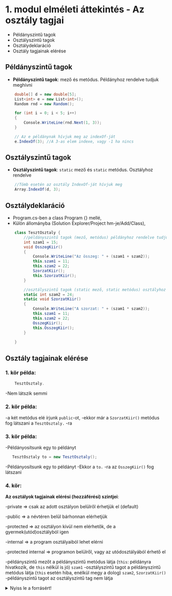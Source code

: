 # 1. modul elméleti áttekintés - Az osztály tagjai

- Példányszintű tagok
- Osztályszintű tagok
- Osztálydeklaráció
- Osztály tagjainak elérése


## Példányszintű tagok

- **Példányszintű tagok**: mező és metódus. Példányhoz rendelve tudjuk meghívni

```c#
    double[] d = new double[5];
    List<int> e = new List<int>();
    Random rnd = new Random();

    for (int i = 0; i < 5; i++)
    {
        Console.WriteLine(rnd.Next(1, 3));
    }

    // Az e példánynak hívjuk meg az indexOf-ját
    e.IndexOf(3); //A 3-as elem indexe, vagy -1 ha nincs
```

## Osztályszintű tagok
- **Osztályszintű tagok**: `static` mező és `static` metódus. Osztályhoz rendelve

```c#
    //Tömb esetén az osztály IndexOf-ját hívjuk meg
    Array.IndexOf(d, 3);
```

## Osztálydeklaráció

  - Program.cs-ben a class Program {} mellé,
  - Külön állományba (Solution Explorer/Project hm-je/Add/Class),

```c#
    class TesztOsztaly {
        //példányszintű tagok (mező, metódus) példányhoz rendelve tudjuk meghívni
        int szam1 = 15;      
        void OsszegKiir()
        {
            Console.WriteLine("Az összeg: " + (szam1 + szam2));
            this.szam1 = 11;
            this.szam2 = 22;
            SzorzatKiir();
            this.SzorzatKiir();
        }

        //osztályszintű tagok (static mező, static metódus) osztályhoz rendelve tudjuk meghívni
        static int szam2 = 24;
        static void SzorzatKiir()
        {
            Console.WriteLine("A szorzat: " + (szam1 * szam2));
            this.szam1 = 11;
            this.szam2 = 22;
            OsszegKiir();
            this.OsszegKiir();
        }
        
    }
```

## Osztály tagjainak elérése

### 1. kör példa:
```c#
    TesztOsztaly.
```
-Nem látszik semmi

### 2. kör példa:
-a két metódus elé írjunk `public`-ot, 
-ekkor már a `SzorzatKiir()` metódus fog látszani a `TesztOsztaly.` -ra

### 3. kör példa:
-Példányosítsunk egy to példányt
```c#
   TesztOsztaly to = new TesztOsztaly();
```
-Példányosítsunk egy to példányt
-Ekkor a `to.` -ra az `OsszegKiir()` fog látszani

### 4. kör:
**Az osztályok tagjainak elérési (hozzáférési) szintjei**:

-private   => csak az adott osztályon belülről érhetjük el (default)

-public    => a névtéren belül bárhonnan elérhetjük

-protected => az osztályon kívül nem elérhetők, de a gyermek(utód)osztályból igen

-internal  => a program osztályaiból lehet elérni

-protected internal => programon belülről, vagy az utódosztályából érhető el


-példányszintű mezőt a példányszintű metódus látja (`this`: példányra hivatkozik, de `this` nélkül is jó)  `szam1`
-osztályszintű tagot a példányszintű metódus látja (`this` esetén hiba, enélkül megy a dolog) `szam2`, `SzorzatKiir()`
-példányszintű tagot az osztályszintű tag nem látja
            


<details>
<summary>Nyiss le a forrásért!</summary>

### `Program.cs` példa:

```c#
using System;
using System.Collections.Generic;
using System.Linq;
using System.Text;
using System.Threading.Tasks;

namespace OOP_1
{
    /*
     Az osztályok tagjainak elérési (hozzáférési) szintjei:
    -private   => csak az adott osztályon belülről érhetjük el (default)
    -public    => a névtéren belül bárhonnan elérhetjük
    -protected => az osztályon kívül nem elérhetők, de a gyermek(utód)osztályból igen
    -internal  => a program osztályaiból lehet elérni
    -protected internal => programon belülről, vagy az utódosztályából érhető el
     
     
     */
    class TesztOsztaly {
        //példányszintű tagok (mező, metódus) példányhoz rendelve tudjuk meghívni
        int szam1 = 15;      
        public void OsszegKiir()
        {
            Console.WriteLine("Az összeg: " + (szam1 + szam2));
            this.szam1 = 11;
            this.szam2 = 22;
            SzorzatKiir();
            this.SzorzatKiir();
        }

        //osztályszintű tagok (static mező, static metódus) osztályhoz rendelve tudjuk meghívni
        static int szam2 = 24;
        static void SzorzatKiir()
        {
            Console.WriteLine("A szorzat: " + (szam1 * szam2));
            this.szam1 = 11;
            this.szam2 = 22;
            OsszegKiir();
            this.OsszegKiir();
        }
        
    }

    internal class Program
    {
        static void Main(string[] args)
        {
            //https://www.youtube.com/watch?v=tMjsRF4vmw0&list=PL0-s1rSpvk00JjRXHNlEeNxpVxKiFYPGq&index=1
            double[] d = new double[5];
            List<int> e = new List<int>();
            Random rnd = new Random();

            for (int i = 0; i < 5; i++)
            {
                Console.WriteLine(rnd.Next(1, 3));
            }

            
            // Az e példánynak hívjuk meg az indexOf-ját
            e.IndexOf(3); //A 3-as elem indexe, vagy -1 ha nincs

            //Tömb esetén az osztály IndexOf-ját hívjuk meg
            Array.IndexOf(d, 3);

            //Tesztosztály
            //1. körben nem látszik semmi:
            //TesztOsztaly.

            //2. kör: a két metódus elé írjunk publicot, ekkor már a SzorzatKiir() metódus fog látszani a TesztOsztaly. -ra

            //3. kör: Példányosítsunk egy to példányt
            TesztOsztaly to = new TesztOsztaly();
            //ekkor a to. -ra az OsszegKiir() fog látszani

            //4. kör: Az osztályon belüli láthatóságok:
            //-példányszintű mezőt a példányszintű metódus látja (this: példányra hivatkozik, de this nélkül is jó)  szam1
            //-osztályszintű tagot a példányszintű metódus látja (this esetén hiba, enélkül megy a dolog) szam2, SzorzatKiir()
            //-példányszintű tagot az osztályszintű tag nem látja
            
            Console.ReadKey();

        }
    }
}


```

</details>
